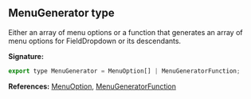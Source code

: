 ## MenuGenerator type

Either an array of menu options or a function that generates an array of menu options for FieldDropdown or its descendants.

**Signature:**

```javascript
export type MenuGenerator = MenuOption[] | MenuGeneratorFunction;
```

**References:** [MenuOption](/reference/js/blockly.menuoption_typealias.md), [MenuGeneratorFunction](/reference/js/blockly.menugeneratorfunction_typealias.md)